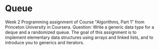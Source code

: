 # Queue
Week 2 Programming assignment of Course "Algorithms, Part 1" from Princeton University in Coursera.
Question: Write a generic data type for a deque and a randomized queue. The goal of this assignment is to implement elementary data structures using arrays and linked lists, and to introduce you to generics and iterators. 

